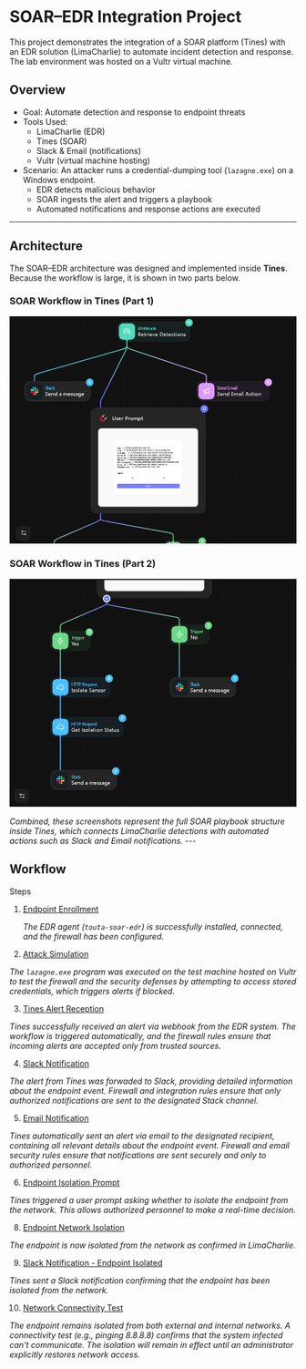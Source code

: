 # SOAR–EDR Integration Project

This project demonstrates the integration of a SOAR platform (Tines) with an EDR solution (LimaCharlie) to automate incident detection and response. The lab environment was hosted on a Vultr virtual machine.  

## Overview

- Goal: Automate detection and response to endpoint threats  
- Tools Used:  
  - LimaCharlie (EDR)  
  - Tines (SOAR)  
  - Slack & Email (notifications)  
  - Vultr (virtual machine hosting)  
- Scenario: An attacker runs a credential-dumping tool (`lazagne.exe`) on a Windows endpoint.  
  - EDR detects malicious behavior  
  - SOAR ingests the alert and triggers a playbook  
  - Automated notifications and response actions are executed 
---

## Architecture

The SOAR–EDR architecture was designed and implemented inside **Tines**.  
Because the workflow is large, it is shown in two parts below.

### SOAR Workflow in Tines (Part 1) 
![Tines Workflow Part 1](img/a1.png) 
### SOAR Workflow in Tines (Part 2)
![Tines Workflow Part 2](img/a2.png) 

*Combined, these screenshots represent the full SOAR playbook structure inside Tines, which connects LimaCharlie detections with automated actions such as Slack and Email notifications.* --- 
## Workflow 
Steps 
1. [Endpoint Enrollment](img/01.png)

   *The EDR agent (`touta-soar-edr`) is successfully installed, connected, and the firewall has been configured.*
   
2. [Attack Simulation](img/02.png)

  *The `lazagne.exe` program was executed on the test machine hosted on Vultr to test the firewall and the security defenses by attempting to access stored credentials, which triggers alerts if blocked.*

3. [Tines Alert Reception](img/03.png)

  *Tines successfully received an alert via webhook from the EDR system. The workflow is triggered automatically, and the firewall rules ensure that incoming alerts are accepted only from trusted sources.*
   
4. [Slack Notification](img/04.png)

 *The alert from Tines was forwaded to Slack, providing detailed information about the endpoint event. Firewall and integration rules ensure that only authorized notifications are sent to the designated Stack channel.*

5. [Email Notification](img/05.png)

 *Tines automatically sent an alert via email to the designated recipient, containing all relevant details about the endpoint event. Firewall and email security rules ensure that notifications are sent securely and only to authorized personnel.*

6. [Endpoint Isolation Prompt](img/061.png)
   
  *Tines triggered a user prompt asking whether to isolate the endpoint from the network. This allows authorized personnel to make a real-time decision.*
   
8. [Endpoint Network Isolation](img/07.png)

 *The endpoint is now isolated from the network as confirmed in LimaCharlie.*
   
9. [Slack Notification - Endpoint Isolated](img/06.png)

 *Tines sent a Slack notification confirming that the endpoint has been isolated from the network.*

10. [Network Connectivity Test](img/08.png)

 *The endpoint remains isolated from both external and internal networks. A connectivity test (e.g., pinging 8.8.8.8) confirms that the system infected can't communicate. The isolation will remain in effect until an administrator explicitly restores network access.*



   

